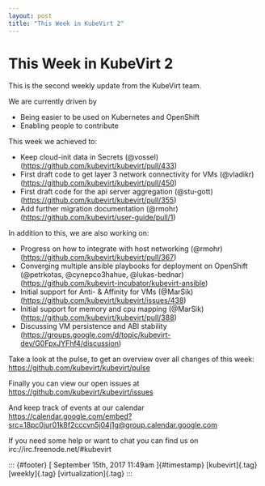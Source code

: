 ```yaml
---
layout: post
title: "This Week in KubeVirt 2"
---
```



This Week in KubeVirt 2
=======================

This is the second weekly update from the KubeVirt team.

We are currently driven by

-   Being easier to be used on Kubernetes and OpenShift
-   Enabling people to contribute

This week we achieved to:

-   Keep cloud-init data in Secrets (\@vossel)
    (<https://github.com/kubevirt/kubevirt/pull/433>)
-   First draft code to get layer 3 network connectivity for VMs
    (\@vladikr) (<https://github.com/kubevirt/kubevirt/pull/450>)
-   First draft code for the api server aggregation (\@stu-gott)
    (<https://github.com/kubevirt/kubevirt/pull/355>)
-   Add further migration documentation (\@rmohr)
    (<https://github.com/kubevirt/user-guide/pull/1>)

In addition to this, we are also working on:

-   Progress on how to integrate with host networking (\@rmohr)
    (<https://github.com/kubevirt/kubevirt/pull/367>)
-   Converging multiple ansible playbooks for deployment on OpenShift
    (\@petrkotas, \@cynepco3hahue, \@lukas-bednar)
    (<https://github.com/kubevirt-incubator/kubevirt-ansible>)
-   Initial support for Anti- & Affinity for VMs (\@MarSik)
    (<https://github.com/kubevirt/kubevirt/issues/438>)
-   Initial support for memory and cpu mapping (\@MarSik)
    (<https://github.com/kubevirt/kubevirt/pull/388>)
-   Discussing VM persistence and ABI stability
    (<https://groups.google.com/d/topic/kubevirt-dev/G0FpxJYFhf4/discussion>)

Take a look at the pulse, to get an overview over all changes of this
week: <https://github.com/kubevirt/kubevirt/pulse>

Finally you can view our open issues at
<https://github.com/kubevirt/kubevirt/issues>

And keep track of events at our calendar
<https://calendar.google.com/embed?src=18pc0jur01k8f2cccvn5j04j1g@group.calendar.google.com>

If you need some help or want to chat you can find us on
irc://irc.freenode.net/\#kubevirt

::: {#footer}
[ September 15th, 2017 11:49am ]{#timestamp} [kubevirt]{.tag}
[weekly]{.tag} [virtualization]{.tag}
:::
